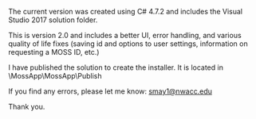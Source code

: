 ﻿The current version was created using C# 4.7.2 and includes the Visual Studio 2017 solution folder. 

This is version 2.0 and includes a better UI, error handling, and various quality of life fixes (saving id and options to user settings, information on requesting a MOSS ID, etc.)

I have published the solution to create the installer. It is located in \MossApp\MossApp\Publish

If you find any errors, please let me know: smay1@nwacc.edu

Thank you. 
